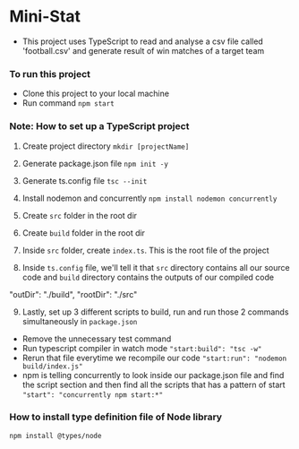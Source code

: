 # Mini-Stat
- This project uses TypeScript to read and analyse a csv file called 'football.csv' and generate result of win matches of a target team

### To run this project
- Clone this project to your local machine
- Run command `npm start`

### Note: How to set up a TypeScript project

1. Create project directory `mkdir [projectName]`

2. Generate package.json file `npm init -y`

3. Generate ts.config file `tsc --init`

4. Install nodemon and concurrently `npm install nodemon concurrently`

5. Create `src` folder in the root dir

6. Create `build` folder in the root dir

7. Inside `src` folder, create `index.ts`. This is the root file of the project

8. Inside `ts.config` file, we'll tell it that `src` directory contains all our source code and `build` directory contains the outputs of our compiled code

  "outDir": "./build",
  "rootDir": "./src"

9. Lastly, set up 3 different scripts to build, run and run those 2 commands simultaneously in `package.json`

  - Remove the unnecessary test command
  - Run typescript compiler in watch mode `"start:build": "tsc -w"`
  - Rerun that file everytime we recompile our code `"start:run": "nodemon build/index.js"`
  - npm is telling concurrently to look inside our package.json file and find the script section and then find all the scripts that has a pattern of start `"start": "concurrently npm start:*"`

### How to install type definition file of Node library
`npm install @types/node`